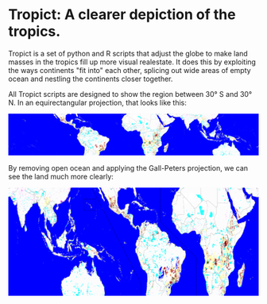 # Tropict: A clearer depiction of the tropics.

Tropict is a set of python and R scripts that adjust the globe to make
land masses in the tropics fill up more visual realestate.  It does
this by exploiting the ways continents "fit into" each other, splicing
out wide areas of empty ocean and nestling the continents closer
together.

All Tropict scripts are designed to show the region between 30&deg; S
and 30&deg; N.  In an equirectangular projection, that looks like this:

![Equirectangular tropics](https://raw.githubusercontent.com/jrising/research-common/master/tropict/examples/subjects/arabica-future.png)

By removing open ocean and applying the Gall-Peters projection, we can
see the land much more clearly:

![Equirectangular tropics](https://raw.githubusercontent.com/jrising/research-common/master/tropict/examples/subjects/arabica-futureb.png)
